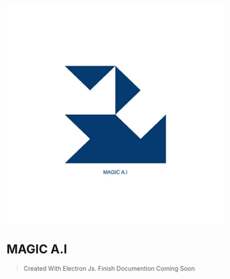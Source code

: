 ![Image Of Magic A.I Logo](./github/magic-ai.jpg)

# MAGIC A.I

> Created With Electron Js.
> Finish Documention Coming Soon